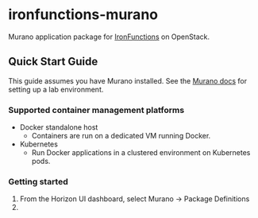 # ironfunctions-murano

Murano application package for [IronFunctions](https://github.com/iron-io/functions/) on OpenStack.

## Quick Start Guide
This guide assumes you have Murano installed. See the [Murano docs](http://murano.readthedocs.io/en/stable-kilo/install/index.html#prepare-a-lab-for-murano)
for setting up a lab environment.

### Supported container management platforms
* Docker standalone host
    * Containers are run on a dedicated VM running Docker.
* Kubernetes
    * Run Docker applications in a clustered environment on Kubernetes pods.

### Getting started
1. From the Horizon UI dashboard, select Murano -> Package Definitions
2.